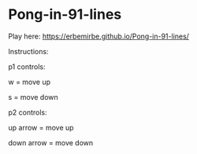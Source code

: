 # Pong-in-91-lines

Play here: https://erbemirbe.github.io/Pong-in-91-lines/

Instructions: 

p1 controls:

  w = move up
  
  s = move down
  
p2 controls:

  up arrow = move up
  
  down arrow = move down
